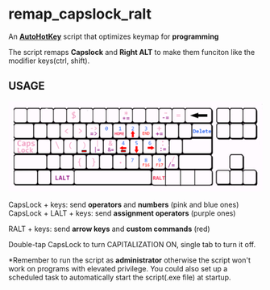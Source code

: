 # remap_capslock_ralt

An **[AutoHotKey](https://www.autohotkey.com/docs/misc/Remap.htm)** script that optimizes keymap for **programming** 

The script remaps **Capslock** and **Right ALT** to make them funciton like the modifier keys(ctrl, shift).

## USAGE

![usage](pic/usage.png)

CapsLock + keys: send **operators** and **numbers** (pink and blue ones)  
CapsLock + LALT + keys: send **assignment operators** (purple ones) 

RALT + keys: send **arrow keys** and **custom commands** (red)

Double-tap CapsLock to turn CAPITALIZATION ON, single tab to turn it off.

*Remember to run the script as **administrator**  otherwise the script won't work on programs with elevated privilege. You could also set up a scheduled task to automatically start the script(.exe file) at startup.
